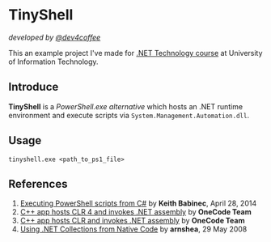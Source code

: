 # TinyShell
_developed by [@dev4coffee](https://twitter.com/dev4coffee)_  

This an example project I've made for [.NET Technology course](http://se.uit.edu.vn/en/) at University of Information Technology.

## Introduce

**TinyShell** is a _PowerShell.exe alternative_ which hosts an .NET runtime environment and execute scripts via `System.Management.Automation.dll`.

## Usage

```
tinyshell.exe <path_to_ps1_file>
```

## References

1. [Executing PowerShell scripts from C#](https://blogs.msdn.microsoft.com/kebab/2014/04/28/executing-powershell-scripts-from-c/) by **Keith Babinec**, April 28, 2014
2. [C++ app hosts CLR 4 and invokes .NET assembly](https://code.msdn.microsoft.com/windowsdesktop/CppHostCLR-e6581ee0) by **OneCode Team**
3. [C++ app hosts CLR and invokes .NET assembly](https://code.msdn.microsoft.com/windowsdesktop/CppHostCLR-4da36165/) by **OneCode Team**
4. [Using .NET Collections from Native Code](https://www.codeproject.com/Articles/26499/Using-NET-Collections-from-Native-Code) by **arnshea**, 29 May 2008